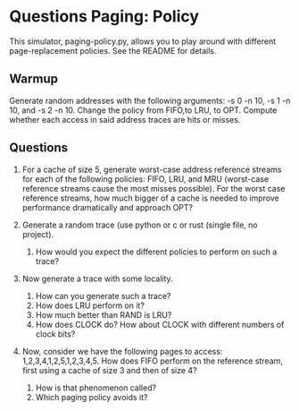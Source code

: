 # Questions Paging: Policy

This simulator, paging-policy.py, allows you to play around with different page-replacement policies. See the README for details.

## Warmup

Generate random addresses with the following arguments: -s 0 -n 10, -s 1 -n 10, and -s 2 -n 10. Change the policy from FIFO,to LRU, to OPT. Compute whether each access in said address traces are hits or misses.

## Questions

1. For a cache of size 5, generate worst-case address reference streams for each of the following policies: FIFO, LRU, and MRU (worst-case reference streams cause the most misses possible). For the worst case reference streams, how much bigger of a cache is needed to improve performance dramatically and approach OPT?

2. Generate a random trace (use python or c or rust (single file, no project).
    1. How would you expect the different policies to perform on such a trace?

3. Now generate a trace with some locality.
    1. How can you generate such a trace?
    2. How does LRU perform on it?
    3. How much better than RAND is LRU?
    4. How does CLOCK do? How about CLOCK with different numbers of clock bits?

4. Now, consider we have the following pages to access: 1,2,3,4,1,2,5,1,2,3,4,5. How does FIFO perform on the reference stream, first using a cache of size 3 and then of size 4?
    1. How is that phenomenon called?
    2. Which paging policy avoids it?
